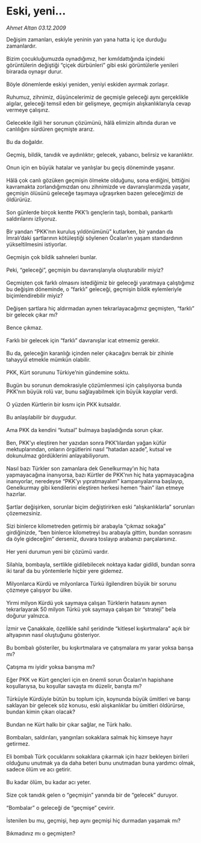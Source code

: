 # Eski, yeni...

*Ahmet Altan 03.12.2009*

<div class="taraf_structure_2col_1zq">
<div class="margen_n">



 <p>Değişim zamanları, eskiyle yeninin yan yana hatta iç içe durduğu zamanlardır. <br/><br/>Bizim çocukluğumuzda oynadığımız, her kımıldattığında içindeki görüntülerin değiştiği “çiçek dürbünleri” gibi eski görüntülerle yenileri birarada oynaşır durur. <br/><br/>Böyle dönemlerde eskiyi yeniden, yeniyi eskiden ayırmak zorlaşır. <br/><br/>Ruhumuz, zihnimiz, düşüncelerimiz de geçmişle geleceği aynı gerçeklikle algılar, geleceği temsil eden bir gelişmeye, geçmişin alışkanlıklarıyla cevap vermeye çalışırız. <br/><br/>Gelecekle ilgili her sorunun çözümünü, hâlâ elimizin altında duran ve canlılığını sürdüren geçmişte ararız. <br/><br/>Bu da doğaldır. <br/><br/>Geçmiş, bildik, tanıdık ve aydınlıktır; gelecek, yabancı, belirsiz ve karanlıktır. <br/><br/>Onun için en büyük hatalar ve yanlışlar bu geçiş döneminde yaşanır. <br/><br/>Hâlâ çok canlı gözüken geçmişin ölmekte olduğunu, sona erdiğini, bittiğini kavramakta zorlandığımızdan onu zihnimizde ve davranışlarımızda yaşatır, geçmişin ölüsünü geleceğe taşımaya uğraşırken bazen geleceğimizi de öldürürüz. <br/><br/>Son günlerde birçok kentte PKK’lı gençlerin taşlı, bombalı, pankartlı saldırılarını izliyoruz. <br/><br/>Bir yandan “PKK’nın kuruluş yıldönümünü” kutlarken, bir yandan da İmralı’daki şartlarının kötüleştiği söylenen Öcalan’ın yaşam standardının yükseltilmesini istiyorlar. <br/><br/>Geçmişin çok bildik sahneleri bunlar. <br/><br/>Peki, “geleceği”, geçmişin bu davranışlarıyla oluşturabilir miyiz? <br/><br/>Geçmişten çok farklı olmasını istediğimiz bir geleceği yaratmaya çalıştığımız bu değişim döneminde, o “farklı” geleceği, geçmişin bildik eylemleriyle biçimlendirebilir miyiz? <br/><br/>Değişen şartlara hiç aldırmadan aynen tekrarlayacağımız geçmişten, “farklı” bir gelecek çıkar mı? <br/><br/>Bence çıkmaz. <br/><br/>Farklı bir gelecek için “farklı” davranışlar icat etmemiz gerekir. <br/><br/>Bu da, geleceğin karanlığı içinden neler çıkacağını berrak bir zihinle tahayyül etmekle mümkün olabilir. <br/><br/>PKK, Kürt sorununu Türkiye’nin gündemine soktu. <br/><br/>Bugün bu sorunun demokrasiyle çözümlenmesi için çalışılıyorsa bunda PKK’nın büyük rolü var, bunu sağlayabilmek için büyük kayıplar verdi. <br/><br/>O yüzden Kürtlerin bir kısmı için PKK kutsaldır. <br/><br/>Bu anlaşılabilir bir duygudur. <br/><br/>Ama PKK da kendini “kutsal” bulmaya başladığında sorun çıkar. <br/><br/>Ben, PKK’yı eleştiren her yazıdan sonra PKK’lılardan yağan küfür mektuplarından, onların örgütlerini nasıl “hatadan azade”, kutsal ve dokunulmaz gördüklerini anlayabiliyorum. <br/><br/>Nasıl bazı Türkler son zamanlara dek Genelkurmay’ın hiç hata yapmayacağına inanıyorsa, bazı Kürtler de PKK’nın hiç hata yapmayacağına inanıyorlar, neredeyse “PKK’yı yıpratmayalım” kampanyalarına başlayıp, Genelkurmay gibi kendilerini eleştiren herkesi hemen “hain” ilan etmeye hazırlar. <br/><br/>Şartlar değişirken, sorunlar biçim değiştirirken eski “alışkanlıklarla” sorunları çözemezsiniz. <br/><br/>Sizi binlerce kilometreden getirmiş bir arabayla “çıkmaz sokağa” girdiğinizde, “ben binlerce kilometreyi bu arabayla gittim, bundan sonrasını da öyle gideceğim” derseniz, duvara toslayıp arabanızı parçalarsınız. <br/><br/>Her yeni durumun yeni bir çözümü vardır. <br/><br/>Silahla, bombayla, sertlikle gidilebilecek noktaya kadar gidildi, bundan sonra iki taraf da bu yöntemlerle hiçbir yere gidemez. <br/><br/>Milyonlarca Kürdü ve milyonlarca Türkü ilgilendiren büyük bir sorunu çözmeye çalışıyor bu ülke. <br/><br/>Yirmi milyon Kürdü yok saymaya çalışan Türklerin hatasını aynen tekrarlayarak 50 milyon Türkü yok saymaya çalışan bir “strateji” bela doğurur yalnızca. <br/><br/>İzmir ve Çanakkale, özellikle sahil şeridinde “kitlesel kışkırtmalara” açık bir altyapının nasıl oluştuğunu gösteriyor. <br/><br/>Bu bombalı gösteriler, bu kışkırtmalara ve çatışmalara mı yarar yoksa barışa mı? <br/><br/>Çatışma mı iyidir yoksa barışma mı? <br/><br/>Eğer PKK ve Kürt gençleri için en önemli sorun Öcalan’ın hapishane koşullarıysa, bu koşullar savaşta mı düzelir, barışta mı? <br/><br/>Türküyle Kürdüyle bütün bu toplum için, koynunda büyük ümitleri ve barışı saklayan bir gelecek söz konusu, eski alışkanlıklar bu ümitleri öldürürse, bundan kimin çıkarı olacak? <br/><br/>Bundan ne Kürt halkı bir çıkar sağlar, ne Türk halkı. <br/><br/>Bombaları, saldırıları, yangınları sokaklara salmak hiç kimseye hayır getirmez. <br/><br/>Eli bombalı Türk çocuklarını sokaklara çıkarmak için hazır bekleyen birileri olduğunu unutmak ya da daha beteri bunu unutmadan buna yardımcı olmak, sadece ölüm ve acı getirir. <br/><br/>Bu kadar ölüm, bu kadar acı yeter. <br/><br/>Size çok tanıdık gelen o “geçmişin” yanında bir de “gelecek” duruyor. <br/><br/>“Bombalar” o geleceği de “geçmişe” çevirir. <br/><br/>İstenilen bu mu, geçmişi, hep aynı geçmişi hiç durmadan yaşamak mı? <br/><br/>Bıkmadınız mı o geçmişten?</p>
<br/>
<br/>
<br/>



<br/>


<div id="taraf_not">
</div>

</div>


</div>
